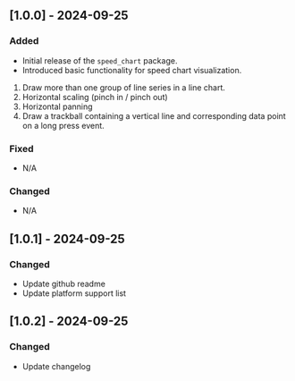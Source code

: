 ## [1.0.0] - 2024-09-25
### Added
- Initial release of the `speed_chart` package.
- Introduced basic functionality for speed chart visualization.
1. Draw more than one group of line series in a line chart.
2. Horizontal scaling (pinch in / pinch out)
3. Horizontal panning
4. Draw a trackball containing a vertical line and corresponding data point on a long press event.

### Fixed
- N/A

### Changed
- N/A

## [1.0.1] - 2024-09-25
### Changed
- Update github readme 
- Update platform support list


## [1.0.2] - 2024-09-25
### Changed
- Update changelog